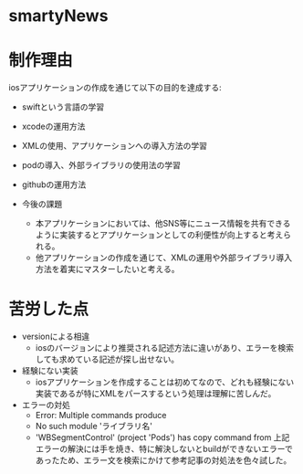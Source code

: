 # smartyNews

# 制作理由

iosアプリケーションの作成を通じて以下の目的を達成する:

* swiftという言語の学習
* xcodeの運用方法
* XMLの使用、アプリケーションへの導入方法の学習
* podの導入、外部ライブラリの使用法の学習
* githubの運用方法

* 今後の課題
  * 本アプリケーションにおいては、他SNS等にニュース情報を共有できるように実装するとアプリケーションとしての利便性が向上すると考えられる。
  * 他アプリケーションの作成を通じて、XMLの運用や外部ライブラリ導入方法を着実にマスターしたいと考える。
  
# 苦労した点
- versionによる相違
  - iosのバージョンにより推奨される記述方法に違いがあり、エラーを検索しても求めている記述が探し出せない。
- 経験にない実装
  - iosアプリケーションを作成することは初めてなので、どれも経験にない実装であるが特にXMLをパースするという処理は理解に苦しんだ。
- エラーの対処
  - Error: Multiple commands produce
  - No such module 'ライブラリ名'
  - 'WBSegmentControl' (project 'Pods') has copy command from
  上記エラーの解決には手を焼き、特に解決しないとbuildができないエラーであったため、エラー文を検索にかけて参考記事の対処法を色々試した。
  





